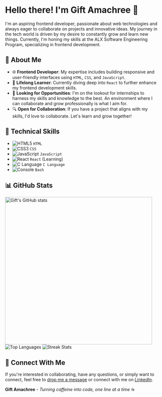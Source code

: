 # Hello there! I'm Gift Amachree  👋


I'm an aspiring frontend developer, passionate about web technologies and always eager to collaborate on projects and innovative ideas. My journey in the tech world is driven by my desire to constantly grow and learn new things. Currently, I'm honing my skills at the ALX Software Engineering Program, specializing in frontend development.

## 🌱 About Me

- 🌐 **Frontend Developer**: My expertise includes building responsive and user-friendly interfaces using `HTML`, `CSS`, and `JavaScript`.
- 📘 **Lifelong Learner**: Currently diving deep into `React` to further enhance my frontend development skills.
- 🚀 **Looking for Opportunities**: I'm on the lookout for internships to harness my skills and knowledge to the best. An environment where I can collaborate and grow professionally is what I aim for.
- 🔍 **Open for Collaboration**: If you have a project that aligns with my skills, I'd love to collaborate. Let's learn and grow together!

## 💼 Technical Skills

- ![HTML5](https://img.icons8.com/color/20/html-5.png) `HTML`
- ![CSS3](https://img.icons8.com/color/20/css3.png) `CSS` 
- ![JavaScript](https://img.icons8.com/color/20/javascript.png) `JavaScript` 
- ![React](https://img.icons8.com/color/20/react-native.png) `React` (Learning) 
- ![C Language](https://img.icons8.com/color/20/c-programming.png) `C Language` 
- ![Console](https://img.icons8.com/color/20/console.png) `Bash`

 ## 📊 GitHub Stats
 
<p>
  <img src="https://github-readme-stats.vercel.app/api?username=Capnot34&show_icons=true&count_private=true" width="480" alt="Gift's GitHub stats" />
  <img src="https://github-readme-stats.vercel.app/api/top-langs/?username=Capnot34&layout=compact" alt="Top Languages" />
  <img src="https://github-readme-streak-stats.herokuapp.com/?user=Capnot34&theme=light" alt="Streak Stats" />
</p>


## 💌 Connect With Me

If you're interested in collaborating, have any questions, or simply want to connect, feel free to [drop me a message](mailto:amakrigift2000@gmail.com) or connect with me on [LinkedIn](https://www.linkedin.com/in/gift-amachree-8a523623b/).

**Gift Amachree** - _Turning caffeine into code, one line at a time_ ☕️
